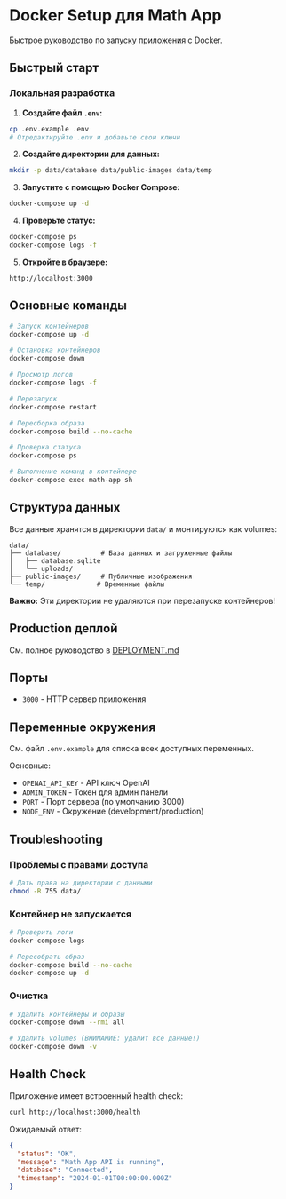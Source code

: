 # Docker Setup для Math App

Быстрое руководство по запуску приложения с Docker.

## Быстрый старт

### Локальная разработка

1. **Создайте файл `.env`:**
```bash
cp .env.example .env
# Отредактируйте .env и добавьте свои ключи
```

2. **Создайте директории для данных:**
```bash
mkdir -p data/database data/public-images data/temp
```

3. **Запустите с помощью Docker Compose:**
```bash
docker-compose up -d
```

4. **Проверьте статус:**
```bash
docker-compose ps
docker-compose logs -f
```

5. **Откройте в браузере:**
```
http://localhost:3000
```

## Основные команды

```bash
# Запуск контейнеров
docker-compose up -d

# Остановка контейнеров
docker-compose down

# Просмотр логов
docker-compose logs -f

# Перезапуск
docker-compose restart

# Пересборка образа
docker-compose build --no-cache

# Проверка статуса
docker-compose ps

# Выполнение команд в контейнере
docker-compose exec math-app sh
```

## Структура данных

Все данные хранятся в директории `data/` и монтируются как volumes:

```
data/
├── database/          # База данных и загруженные файлы
│   ├── database.sqlite
│   └── uploads/
├── public-images/     # Публичные изображения
└── temp/             # Временные файлы
```

**Важно:** Эти директории не удаляются при перезапуске контейнеров!

## Production деплой

См. полное руководство в [DEPLOYMENT.md](./DEPLOYMENT.md)

## Порты

- `3000` - HTTP сервер приложения

## Переменные окружения

См. файл `.env.example` для списка всех доступных переменных.

Основные:
- `OPENAI_API_KEY` - API ключ OpenAI
- `ADMIN_TOKEN` - Токен для админ панели
- `PORT` - Порт сервера (по умолчанию 3000)
- `NODE_ENV` - Окружение (development/production)

## Troubleshooting

### Проблемы с правами доступа

```bash
# Дать права на директории с данными
chmod -R 755 data/
```

### Контейнер не запускается

```bash
# Проверить логи
docker-compose logs

# Пересобрать образ
docker-compose build --no-cache
docker-compose up -d
```

### Очистка

```bash
# Удалить контейнеры и образы
docker-compose down --rmi all

# Удалить volumes (ВНИМАНИЕ: удалит все данные!)
docker-compose down -v
```

## Health Check

Приложение имеет встроенный health check:

```bash
curl http://localhost:3000/health
```

Ожидаемый ответ:
```json
{
  "status": "OK",
  "message": "Math App API is running",
  "database": "Connected",
  "timestamp": "2024-01-01T00:00:00.000Z"
}
```
